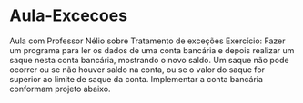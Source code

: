 # Aula-Excecoes
Aula com Professor Nélio sobre Tratamento de exceções
Exercício: Fazer um programa para ler os dados de uma conta bancária
e depois realizar um saque nesta conta bancária, mostrando
o novo saldo. Um saque não pode ocorrer ou se não houver saldo na conta,
ou se o valor do saque for superior ao limite de saque da conta.
Implementar a conta bancária conformam projeto abaixo.


